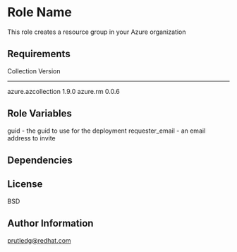 Role Name
=========

This role creates a resource group in your Azure organization

Requirements
------------

Collection         Version
------------------ -------
azure.azcollection 1.9.0
azure.rm           0.0.6

Role Variables
--------------

guid - the guid to use for the deployment
requester_email - an email address to invite

Dependencies
------------

License
-------

BSD

Author Information
------------------

prutledg@redhat.com
